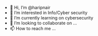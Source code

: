 - 👋 Hi, I’m @haripnair
- 👀 I’m interested in Info/Cyber security
- 🌱 I’m currently learning on cybersecurity
- 💞️ I’m looking to collaborate on ...
- 📫 How to reach me ...

<!---
haripnair/ is a ✨ special ✨ repository because its `README.md` (this file) appears on your GitHub profile.
You can click the Preview link to take a look at your changes.
--->
